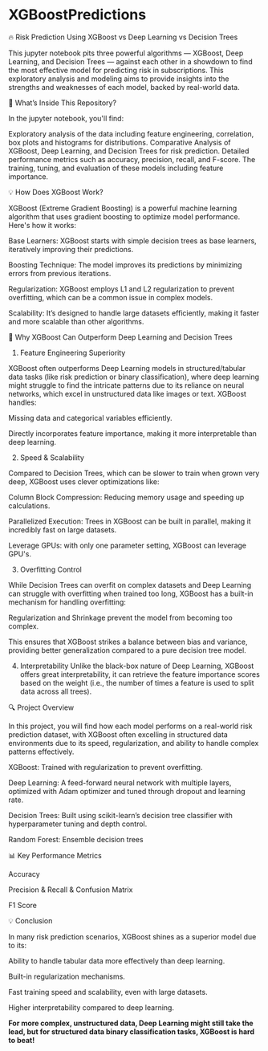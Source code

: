 # XGBoostPredictions

🔥 Risk Prediction Using XGBoost vs Deep Learning vs Decision Trees

This jupyter notebook pits three powerful algorithms — XGBoost, Deep Learning, and Decision Trees — against each other in a showdown to find the most effective model for predicting risk in subscriptions. This exploratory analysis and modeling aims to provide insights into the strengths and weaknesses of each model, backed by real-world data.


🌟 What’s Inside This Repository?

In the jupyter notebook, you'll find:

Exploratory analysis of the data including feature engineering, correlation, box plots and histograms for distributions.
Comparative Analysis of XGBoost, Deep Learning, and Decision Trees for risk prediction.
Detailed performance metrics such as accuracy, precision, recall, and F-score.
The training, tuning, and evaluation of these models including feature importance.



💡 How Does XGBoost Work?

XGBoost (Extreme Gradient Boosting) is a powerful machine learning algorithm that uses gradient boosting to optimize model performance. Here's how it works:

Base Learners: XGBoost starts with simple decision trees as base learners, iteratively improving their predictions.

Boosting Technique: The model improves its predictions by minimizing errors from previous iterations.

Regularization: XGBoost employs L1 and L2 regularization to prevent overfitting, which can be a common issue in complex models.

Scalability: It’s designed to handle large datasets efficiently, making it faster and more scalable than other algorithms.



🔧 Why XGBoost Can Outperform Deep Learning and Decision Trees

1. Feature Engineering Superiority

XGBoost often outperforms Deep Learning models in structured/tabular data tasks (like risk prediction or binary classification), where deep learning might struggle to find the intricate patterns due to its reliance on neural networks, which excel in unstructured data like images or text. XGBoost handles:

Missing data and categorical variables efficiently.

Directly incorporates feature importance, making it more interpretable than deep learning.

2. Speed & Scalability

Compared to Decision Trees, which can be slower to train when grown very deep, XGBoost uses clever optimizations like:

Column Block Compression: Reducing memory usage and speeding up calculations.

Parallelized Execution: Trees in XGBoost can be built in parallel, making it incredibly fast on large datasets.

Leverage GPUs: with only one parameter setting, XGBoost can leverage GPU's.

3. Overfitting Control

While Decision Trees can overfit on complex datasets and Deep Learning can struggle with overfitting when trained too long, XGBoost has a built-in mechanism for handling overfitting:

Regularization and Shrinkage prevent the model from becoming too complex.

This ensures that XGBoost strikes a balance between bias and variance, providing better generalization compared to a pure decision tree model.

4. Interpretability
Unlike the black-box nature of Deep Learning, XGBoost offers great interpretability, it can retrieve the feature importance scores based on the weight (i.e., the number of times a feature is used to split data across all trees).



🔍 Project Overview

In this project, you will find how each model performs on a real-world risk prediction dataset, with XGBoost often excelling in structured data environments due to its speed, regularization, and ability to handle complex patterns effectively.

XGBoost: Trained with regularization to prevent overfitting.

Deep Learning: A feed-forward neural network with multiple layers, optimized with Adam optimizer and tuned through dropout and learning rate.

Decision Trees: Built using scikit-learn’s decision tree classifier with hyperparameter tuning and depth control.

Random Forest: Ensemble decision trees


📊 Key Performance Metrics

Accuracy

Precision & Recall & Confusion Matrix

F1 Score



💡 Conclusion

In many risk prediction scenarios, XGBoost shines as a superior model due to its:

Ability to handle tabular data more effectively than deep learning.

Built-in regularization mechanisms.

Fast training speed and scalability, even with large datasets.

Higher interpretability compared to deep learning.


**For more complex, unstructured data, Deep Learning might still take the lead, but for structured data binary classification tasks, XGBoost is hard to beat!**
